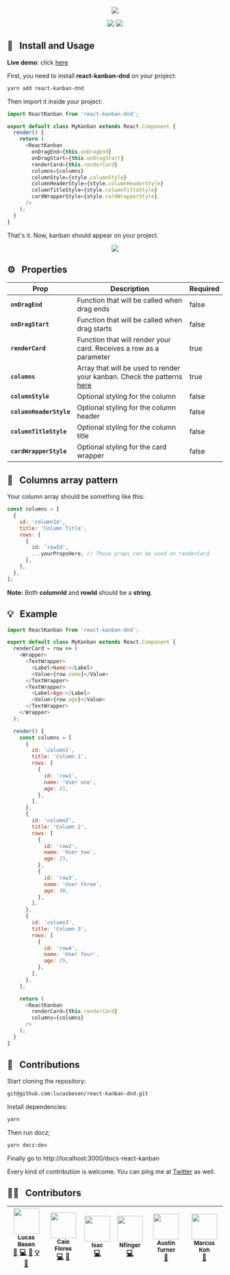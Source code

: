 <p align="center">
  <img src="https://cdn-std.dprcdn.net/files/acc_687327/AmwiMZ">
</p>

<p align="center">
  <img src="https://badgen.net/npm/v/react-kanban-dnd">
  <img src="https://badgen.net/badge/license/MIT/blue">
</p>

## :hammer: &nbsp; Install and Usage

**Live demo**: click [here](https://codesandbox.io/s/3262ywolp1)

First, you need to install **react-kanban-dnd** on your project:

```sh
yarn add react-kanban-dnd
```

Then import it inside your project:

```js
import ReactKanban from 'react-kanban-dnd';

export default class MyKanban extends React.Component {
  render() {
    return (
      <ReactKanban
        onDragEnd={this.onDragEnd}
        onDragStart={this.onDragStart}
        renderCard={this.renderCard}
        columns={columns}
        columnStyle={style.columnStyle}
        columnHeaderStyle={style.columnHeaderStyle}
        columnTitleStyle={style.columnTitleStyle}
        cardWrapperStyle={style.cardWrapperStyle}
      />
    );
  }
}
```

That's it. Now, kanban should appear on your project.

<p align="center">
  <img src="https://cdn-std.dprcdn.net/files/acc_687326/2Nx9nO">
</p>

## :gear: &nbsp; Properties

| Prop                    | Description                                                                                                                                                                                                                                                                                                             | Required       |
| ---------------------   | ----------------------------------------------------------------------------------------------------------------------------------------------------------------------------------------------------------------------------------------------------------------------------------------------------------------------- | -------------- |
| **`onDragEnd`**         | Function that will be called when drag ends                                                                                                                                                                                                                                                                             |     false      |
| **`onDragStart`**       | Function that will be called when drag starts                                                                                                                                                                                                                                                                           |     false      |
| **`renderCard`**        | Function that will render your card. Receives a row as a parameter                                                                                                                                                                                                                                                       |     true       |
| **`columns`**           | Array that will be used to render your kanban. Check the patterns [here](#pushpin--column-array-pattern)                                                                                                                                                                                                                                                  |     true       |
| **`columnStyle`**       | Optional styling for the column                                                                                                                                                                                                                                                                                         |     false      |
| **`columnHeaderStyle`** | Optional styling for the column header                                                                                                                                                                                                                                                                                  |     false      |
| **`columnTitleStyle`**  | Optional styling for the column title                                                                                                                                                                                                                                                                                   |     false      |
| **`cardWrapperStyle`**  | Optional styling for the card wrapper                                                                                                                                                                                                                                                                                   |     false      |

## :pushpin: &nbsp; Columns array pattern

Your column array should be something like this:

```js
const columns = [
  {
    id: 'columnId',
    title: 'Column Title',
    rows: [
      {
        id: 'rowId',
        ...yourPropsHere, // Those props can be used on renderCard
      },
    ],
  },
];
```

**Note:** Both **columnId** and **rowId** should be a **string**.

## :bulb: &nbsp; Example

```js
import ReactKanban from 'react-kanban-dnd';

export default class MyKanban extends React.Component {
  renderCard = row => (
    <Wrapper>
      <TextWrapper>
        <Label>Name:</Label>
        <Value>{row.name}</Value>
      </TextWrapper>
      <TextWrapper>
        <Label>Age:</Label>
        <Value>{row.age}</Value>
      </TextWrapper>
    </Wrapper>
  );

  render() {
    const columns = [
      {
        id: 'column1',
        title: 'Column 1',
        rows: [
          {
            id: 'row1',
            name: 'User one',
            age: 21,
          },
        ],
      },
      {
        id: 'column2',
        title: 'Column 2',
        rows: [
          {
            id: 'row2',
            name: 'User two',
            age: 23,
          },
          {
            id: 'row3',
            name: 'User three',
            age: 30,
          },
        ],
      },
      {
        id: 'column3',
        title: 'Column 3',
        rows: [
          {
            id: 'row4',
            name: 'User four',
            age: 25,
          },
        ],
      },
    ];

    return (
      <ReactKanban
        renderCard={this.renderCard}
        columns={columns}
      />
    );
  }
}
```

## 🤝 &nbsp; Contributions

Start cloning the repository:
```sh
git@github.com:lucasbesen/react-kanban-dnd.git
```

Install dependencies:
```sh
yarn
```

Then run docz;
```sh
yarn docz:dev
```

Finally go to http://localhost:3000/docs-react-kanban

Every kind of contribution is welcome. You can ping me at [Twitter](https://twitter.com/lucasbesen) as well.

## 💪🏻 &nbsp; Contributors

<!-- ALL-CONTRIBUTORS-LIST:START - Do not remove or modify this section -->
<!-- prettier-ignore -->
| [<img src="https://avatars3.githubusercontent.com/u/13984388?v=4" width="60px;"/><br /><sub><b>Lucas Besen</b></sub>](https://twitter.com/lucasbesen)<br />[🐛](https://github.com/lucasbesen/react-kanban-dnd/issues?q=author%3Alucasbesen "Bug reports") [💻](https://github.com/lucasbesen/react-kanban-dnd/commits?author=lucasbesen "Code") [📖](https://github.com/lucasbesen/react-kanban-dnd/commits?author=lucasbesen "Documentation") [💡](#example-lucasbesen "Examples") [👀](#review-lucasbesen "Reviewed Pull Requests") | [<img src="https://avatars3.githubusercontent.com/u/4183877?v=4" width="60px;"/><br /><sub><b>Caio Flores</b></sub>](https://github.com/caioflores)<br />[💻](https://github.com/lucasbesen/react-kanban-dnd/commits?author=caioflores "Code") [📖](https://github.com/lucasbesen/react-kanban-dnd/commits?author=caioflores "Documentation") | [<img src="https://avatars3.githubusercontent.com/u/12630335?v=4" width="60px;"/><br /><sub><b>Isac</b></sub>](https://medium.com/@isacjunior)<br />[💻](https://github.com/lucasbesen/react-kanban-dnd/commits?author=isacjunior "Code") | [<img src="https://avatars0.githubusercontent.com/u/17767789?v=4" width="60px;"/><br /><sub><b>Nfinger</b></sub>](https://github.com/Nfinger)<br />[💻](https://github.com/lucasbesen/react-kanban-dnd/commits?author=Nfinger "Code") | [<img src="https://avatars2.githubusercontent.com/u/5461649?v=4" width="60px;"/><br /><sub><b>Austin Turner</b></sub>](https://github.com/paustint)<br />[📖](https://github.com/lucasbesen/react-kanban-dnd/commits?author=paustint "Documentation") | [<img src="https://avatars2.githubusercontent.com/u/8737187?v=4" width="60px;"/><br /><sub><b>Marcus Koh</b></sub>](http://www.kohchihao.com)<br />[🐛](https://github.com/lucasbesen/react-kanban-dnd/issues?q=author%3Akohchihao "Bug reports") |
| :---: | :---: | :---: | :---: | :---: | :---: |
<!-- ALL-CONTRIBUTORS-LIST:END -->
